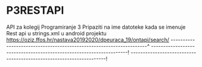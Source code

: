 # P3RESTAPI
API za kolegij Programiranje 3
Pripaziti na ime datoteke kada se imenuje Rest api u strings.xml u android projektu <string name="REST_URL">https://oziz.ffos.hr/nastava20192020/dpeuraca_19/ontapi/search/</string>
--------------------------------------------------------------------^
--------------------------------------------------------------------!
--------------------------------------------------------------------!
